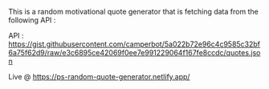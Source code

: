 This is a random motivational quote generator that is fetching data from the following API :

API : https://gist.githubusercontent.com/camperbot/5a022b72e96c4c9585c32bf6a75f62d9/raw/e3c6895ce42069f0ee7e991229064f167fe8ccdc/quotes.json

Live @ https://ps-random-quote-generator.netlify.app/
